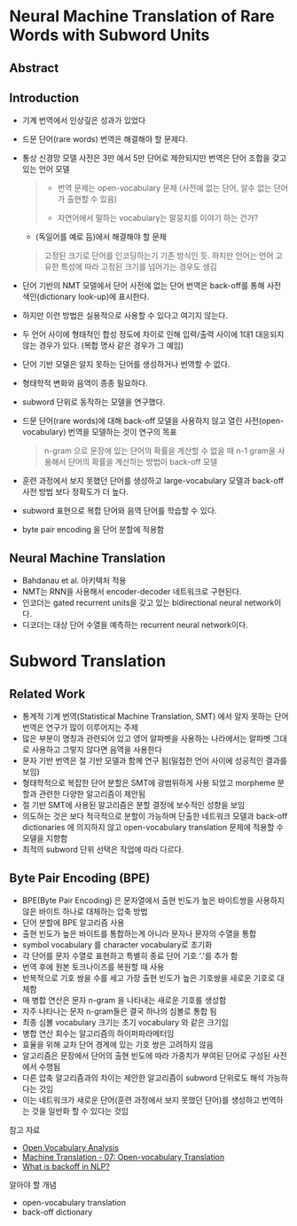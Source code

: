 # Neural Machine Translation of Rare Words with Subword Units

## Abstract

## Introduction

* 기계 번역에서 인상깊은 성과가 있었다

* 드문 단어(rare words) 번역은 해결해야 할 문제다.

* 통상 신경망 모델 사전은 3만 에서 5만 단어로 제한되지만 번역은 단어 조합을 갖고 있는 언어 모델

  > * 번역 문제는 open-vocabulary 문제 (사전에 없는 단어, 알수 없는 단어가 출현할 수 있음)
  >
  > * 자연어에서 말하는 vocabulary는 말뭉치를 이야기 하는 건가?

  * (독일어를 예로 듬)에서 해결해야 할 문제

  > 고정된 크기로 단어를 인코딩하는기 기존 방식인 듯. 하지만 언어는 언어 고유한 특성에 따라 고정된 크기를 넘어가는 경우도 생김

* 단어 기반의 NMT 모델에서 단어 사전에 없는 단어 번역은 back-off를 통해 사전 색인(dictionary look-up)에 표시한다.

* 하지만 이런 방법은 실용적으로 사용할 수 있다고 여기지 않는다.

* 두 언어 사이에 형태적인 합성 정도에 차이로 인해 입력/출력 사이에 1대1 대응되지 않는 경우가 있다. (복합 명사 같은 경우가 그 예임)

* 단어 기반 모델은 알지 못하는 단어를 생성하거나 번역할 수 없다.

* 형태학적 변화와 음역이 종종 필요하다.

* subword 단위로 동작하는 모델을 연구했다. 

* 드문 단어(rare words)에 대해 back-off 모델을 사용하지 않고 열린 사전(open-vocabulary) 번역을 모델하는 것이 연구의 목표

  > n-gram 으로 문장에 있는 단어의 확률을 계산할 수 없을 때 n-1 gram을 사용해서 단어의 확률을 계산하는 방법이 back-off 모델

* 훈련 과정에서 보지 못했던 단어를 생성하고 large-vocabulary 모델과 back-off 사전 방법 보다 정확도가 더 높다.

* subword 표현으로 복합 단어와 음역 단어를 학습할 수 있다.

* byte pair encoding 을 단어 분할에 적용함



## Neural Machine Translation

* Bahdanau et al. 아키텍처 적용
* NMT는 RNN을 사용해서 encoder-decoder 네트워크로 구현된다.
* 인코더는 gated recurrent units을 갖고 있는 bidirectional neural network이다.
* 디코더는 대상 단어 수열을 예측하는 recurrent neural network이다.



# Subword Translation

## Related Work

* 통계적 기계 번역(Statistical Machine Translation, SMT) 에서 알지 못하는 단어 번역은 연구가 많이 이루어지는 주제
* 많은 부분이 명칭과 관련되어 있고 영어 알파벳을 사용하는 나라에서는 알파벳 그대로 사용하고 그렇지 않다면 음역을 사용한다
* 문자 기반 번역은 절 기반 모델과 함께 연구 됨(밀접한 언어 사이에 성공적인 결과를 보임)
* 형태학적으로 복잡한 단어 분할은 SMT에 광범위하게 사용 되었고 morpheme 분할과 관련한 다양한 알고리즘이 제안됨
* 절 기반 SMT에 사용된 알고리즘은 분할 결정에 보수적인 성향을 보임
* 의도하는 것은 보다 적극적으로 분할이 가능하며 단출한 네트워크 모델과 back-off dictionaries 에 의지하지 않고 open-vocabulary translation 문제에 적용할 수 모델을 지향함
* 최적의 subword 단위 선택은 작업에 따라 다르다.

## Byte Pair Encoding (BPE)

* BPE(Byte Pair Encoding) 은 문자열에서 출현 빈도가 높은 바이트쌍을 사용하지 않은 바이트 하나로 대체하는 압축 방법
* 단어 분할에 BPE 알고리즘 사용
* 출현 빈도가 높은 바이트를 통합하는게 아니라 문자나 문자의 수열을 통합
* symbol vocabulary 를 character vocabulary로 초기화
* 각 단어를 문자 수열로 표현하고 특별히 종료 단어 기호 '.'를 추가 함 
* 번역 후에 원본 토크나이즈를 복원할 때 사용
* 반복적으로 기호 쌍을 수를 세고 가장 출현 빈도가 높은 기호쌍을 새로운 기호로 대체함
* 매 병합 연산은 문자 n-gram 을 나타내는 새로운 기호를 생성함
* 자주 나타나는 문자 n-gram들은 결국 하나의 심볼로 통합 됨
* 최종 심볼 vocabulary 크기는 초기 vocabulary 와 같은 크기임
* 병합 연산 회수는 알고리즘의 하이퍼파라메터임 
* 효율을 위해 교차 단어 경계에 있는 기호 쌍은 고려하지 않음
* 알고리즘은 문장에서 단어의 출현 빈도에 따라 가중치가 부여된 단어로 구성된 사전에서 수행됨
* 다른 압축 알고리즘과의 차이는 제안한 알고리즘이 subword 단위로도 해석 가능하다는 것임
* 이는 네트워크가 새로운 단어(훈련 과정에서 보지 못했던 단어)를 생성하고 번역하는 것을 일반화 할 수 있다는 것임

참고 자료

* [Open Vocabulary Analysis](https://www.youtube.com/watch?v=ZdTeDED9h-w)
* [Machine Translation - 07: Open-vocabulary Translation](http://homepages.inf.ed.ac.uk/rsennric/mt18/7_4up.pdf)
* [What is backoff in NLP?](https://www.quora.com/What-is-backoff-in-NLP)



알아야 할 개념

* open-vocabulary translation
* back-off dictionary

